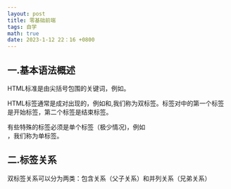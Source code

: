 ```yaml
---
layout: post
title: 零基础前端
tags: 自学
math: true
date: 2023-1-12 22：16 +0800
---
```


## 一.基本语法概述

HTML标准是由尖括号包围的关键词，例如<html>。

HTML标签通常是成对出现的，例如<html>和</html>,我们称为双标签。标签对中的第一个标签是开始标签，第二个标签是结束标签。

有些特殊的标签必须是单个标签（极少情况)，例如<br/>，我们称为单标签。

## 二.标签关系
双标签关系可以分为两类：包含关系（父子关系）和并列关系（兄弟关系）